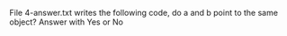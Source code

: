 File 4-answer.txt writes the following code, do a and b point to the same object? Answer with Yes or No
